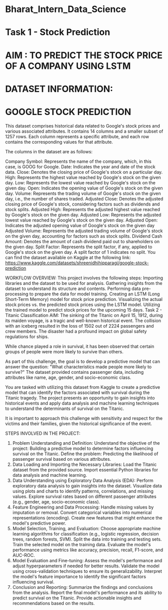 # Bharat_Intern_Data_Science
# Task 1 - Stock Prediction
# AIM : TO PREDICT THE STOCK PRICE OF A COMPANY USING LSTM
# DATASET INFORMATION:
# GOOGLE STOCK PREDICTION
This dataset comprises historical data related to Google's stock prices and various associated attributes. It contains 14 columns and a smaller subset of 1257 rows. Each column represents a specific attribute, and each row contains the corresponding values for that attribute.

The columns in the dataset are as follows:

Company Symbol: Represents the name of the company, which, in this case, is GOOG for Google.
Date: Indicates the year and date of the stock data.
Close: Denotes the closing price of Google's stock on a particular day.
High: Represents the highest value reached by Google's stock on the given day.
Low: Represents the lowest value reached by Google's stock on the given day.
Open: Indicates the opening value of Google's stock on the given day.
Volume: Represents the trading volume of Google's stock on the given day, i.e., the number of shares traded.
Adjusted Close: Denotes the adjusted closing price of Google's stock, considering factors such as dividends and stock splits.
Adjusted High: Represents the adjusted highest value reached by Google's stock on the given day.
Adjusted Low: Represents the adjusted lowest value reached by Google's stock on the given day.
Adjusted Open: Indicates the adjusted opening value of Google's stock on the given day
Adjusted Volume: Represents the adjusted trading volume of Google's stock on the given day, accounting for factors such as stock splits.
Dividend Cash Amount: Denotes the amount of cash dividend paid out to shareholders on the given day.
Split Factor: Represents the split factor, if any, applied to Google's stock on the given day. A split factor of 1 indicates no split.
You can find the dataset available on Kaggle at the following link: https://www.kaggle.com/datasets/shreenidhihipparagi/google-stock-prediction

WORKFLOW OVERVIEW:
This project involves the following steps:
Importing libraries and the dataset to be used for analysis.
Gathering insights from the dataset to understand its structure and contents.
Performing data pre-processing to prepare the data for model training.
Creating an LSTM (Long Short-Term Memory) model for stock price prediction.
Visualizing the actual stock prices vs. the predicted stock prices using the LSTM model.
Utilizing the trained model to predict stock prices for the upcoming 15 days.
Task 2 - Titanic Classification
AIM:
The sinking of the Titanic on April 15, 1912, during its maiden voyage, is a tragic and well-known historical event. The collision with an iceberg resulted in the loss of 1502 out of 2224 passengers and crew members. The disaster had a profound impact on global safety regulations for ships.

While chance played a role in survival, it has been observed that certain groups of people were more likely to survive than others.

As part of this challenge, the goal is to develop a predictive model that can answer the question: "What characteristics made people more likely to survive?" The dataset provided contains passenger data, including attributes like name, age, gender, and socio-economic class.

You are tasked with utilizing this dataset from Kaggle to create a predictive model that can identify the factors associated with survival during the Titanic tragedy. The project presents an opportunity to gain insights into historical events and apply data analysis and machine learning techniques to understand the determinants of survival on the Titanic.

It is important to approach this challenge with sensitivity and respect for the victims and their families, given the historical significance of the event.

STEPS INVOLVED IN THE PROJECT:
1. Problem Understanding and Definition:
Understand the objective of the project: Building a predictive model to determine factors influencing survival on the Titanic.
Define the problem: Predicting the likelihood of passenger survival based on various attributes.
2. Data Loading and Importing the Necessary Libraries:
Load the Titanic dataset from the provided source.
Import essential Python libraries for data analysis and machine learning.
3. Data Understanding using Exploratory Data Analysis (EDA):
Perform exploratory data analysis to gain insights into the dataset.
Visualize data using plots and charts to identify patterns, correlations, and missing values.
Explore survival rates based on different passenger attributes (e.g., gender, age, socio-economic class).
4. Feature Engineering and Data Processing:
Handle missing values by imputation or removal.
Convert categorical variables into numerical representations (encoding).
Create new features that might enhance the model's predictive power.
5. Model Selection, Training, and Evaluation:
Choose appropriate machine learning algorithms for classification (e.g., logistic regression, decision trees, random forests, SVM).
Split the data into training and testing sets.
Train the selected model on the training data.
Evaluate the model's performance using metrics like accuracy, precision, recall, F1-score, and AUC-ROC.
6. Model Evaluation and Fine-tuning:
Assess the model's performance and adjust hyperparameters if needed for better results.
Validate the model using cross-validation techniques to ensure its generalizability.
Interpret the model's feature importance to identify the significant factors influencing survival.
7. Conclusion and Reporting:
Summarize the findings and conclusions from the analysis.
Report the final model's performance and its ability to predict survival on the Titanic.
Provide actionable insights and recommendations based on the results.

